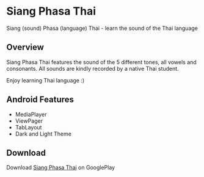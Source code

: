# Siang Phasa Thai
Siang (sound) Phasa (language) Thai - learn the sound of the Thai language

## Overview
Siang Phasa Thai features the sound of the 5 different tones, all vowels and consonants.
All sounds are kindly recorded by a native Thai student.

Enjoy learning Thai language :)

## Android Features
- MediaPlayer
- ViewPager
- TabLayout
- Dark and Light Theme

## Download
Download [Siang Phasa Thai](https://play.google.com/store/apps/details?id=de.squiray.siang) on GooglePlay 
